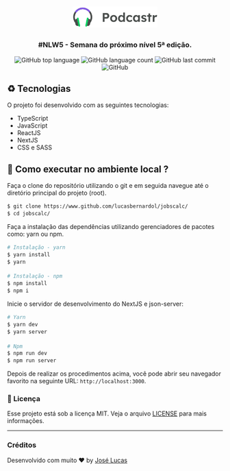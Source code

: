 <h1 align="center">
  <img 
    title="Podcastr | podcasts sobre tecnologia e desenvolvimento" 
    src="./.github/logo.svg"
    alt="Podcastr"
    width="200px" 
  />
</h1>

<h3 align="center">
  #NLW5 - Semana do próximo nível 5ª edição.
</h3>

<p align="center">
  <img alt="GitHub top language" src="https://img.shields.io/github/languages/top/lucasbernardol/podcastr?color=%238257e5&style=flat-square">

  <img alt="GitHub language count" src="https://img.shields.io/github/languages/count/lucasbernardol/podcastr?color=%238257e5&style=flat-square">

  <img alt="GitHub last commit" src="https://img.shields.io/github/last-commit/lucasbernardol/podcastr?color=%238257e5">

  <img alt="GitHub" src="https://img.shields.io/github/license/lucasbernardol/podcastr?color=%238257e5&style=flat-square">
</p>

## :recycle: Tecnologias

O projeto foi desenvolvido com as seguintes tecnologias:

- TypeScript
- JavaScript
- ReactJS
- NextJS
- CSS e SASS

## :wrench: Como executar no ambiente local ?

Faça o clone do repositório utilizando o git e em seguida
navegue até o diretório principal do projeto (root).

```bash
$ git clone https://www.github.com/lucasbernardol/jobscalc/
$ cd jobscalc/
```

Faça a instalação das dependências utilizando gerenciadores
de pacotes como: yarn ou npm.

```bash
# Instalação - yarn
$ yarn install
$ yarn

# Instalação - npm
$ npm install
$ npm i
```

Inicie o servidor de desenvolvimento do NextJS e json-server:

```bash
# Yarn
$ yarn dev
$ yarn server

# Npm
$ npm run dev
$ npm run server
```

Depois de realizar os procedimentos acima, você pode abrir seu navegador
favorito na seguinte URL: `http://localhost:3000`.

### :memo: Licença

Esse projeto está sob a licença MIT.
Veja o arquivo [LICENSE](LICENSE) para mais informações.

---

### Créditos

Desenvolvido com muito :heart: by [José Lucas](https://github.com/lucasbernardol)
